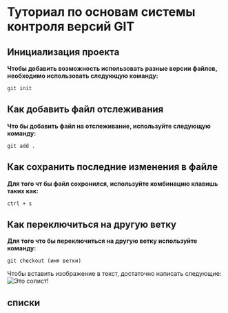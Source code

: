 # Туториал по основам системы контроля версий GIT


## Инициализация проекта
**Чтобы добавить возможность использовать разные версии файлов, необходимо использовать следующую команду:**

~~~fix
git init
~~~


## Как добавить файл отслеживания
**Что бы добавить файл на отслеживание, используйте следующую команду:**

```fix
git add .
```

## Как сохранить последние изменения в файле
**Для того чт бы файл сохронился, используйте комбинацию клавишь таких как:**

```fix
ctrl + s
```

## Как переключиться на другую ветку 
**Для того что бы переключиться на другую ветку используйте команду:**

```fix
git checkout (имя ветки)
```

Чтобы вставить изображение в текст, достаточно написать следующие:
![Это солист!](Solist.jpg)

## списки
